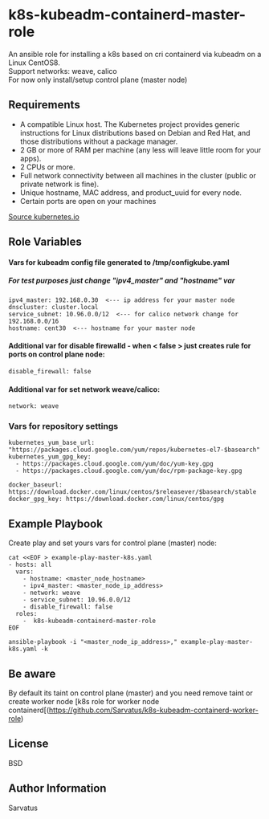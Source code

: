 k8s-kubeadm-containerd-master-role
=========

An ansible role for installing a k8s based on cri containerd via kubeadm on a Linux CentOS8.  
Support networks: weave, calico  
For now only install/setup control plane (master node)
    
    
Requirements
------------

- A compatible Linux host. The Kubernetes project provides generic instructions for Linux distributions based on Debian and Red Hat, and those distributions without a package manager.
- 2 GB or more of RAM per machine (any less will leave little room for your apps).
- 2 CPUs or more.
- Full network connectivity between all machines in the cluster (public or private network is fine).
- Unique hostname, MAC address, and product_uuid for every node.
- Certain ports are open on your machines

[Source kubernetes.io](https://kubernetes.io/docs/setup/production-environment/tools/kubeadm/install-kubeadm/)
  
  
Role Variables
--------------

#### Vars for kubeadm config file  generated to /tmp/configkube.yaml
##### For test purposes just change "ipv4_master" and "hostname" var
```
ipv4_master: 192.168.0.30  <--- ip address for your master node  
dnscluster: cluster.local  
service_subnet: 10.96.0.0/12  <--- for calico network change for 192.168.0.0/16
hostname: cent30  <--- hostname for your master node  
```

#### Additional var for disable firewalld - when < false > just creates rule for ports on control plane node: 
```
disable_firewall: false
```
#### Additional var for set network weave/calico: 
```
network: weave
```

### Vars for repository settings
```
kubernetes_yum_base_url: "https://packages.cloud.google.com/yum/repos/kubernetes-el7-$basearch"  
kubernetes_yum_gpg_key:
  - https://packages.cloud.google.com/yum/doc/yum-key.gpg  
  - https://packages.cloud.google.com/yum/doc/rpm-package-key.gpg

docker_baseurl: https://download.docker.com/linux/centos/$releasever/$basearch/stable  
docker_gpg_key: https://download.docker.com/linux/centos/gpg
```
  
  
Example Playbook
----------------

Create play and set yours vars for control plane (master) node:
```
cat <<EOF > example-play-master-k8s.yaml
- hosts: all
  vars:
    - hostname: <master_node_hostname>
    - ipv4_master: <master_node_ip_address>
    - network: weave
    - service_subnet: 10.96.0.0/12
    - disable_firewall: false
  roles:
    -  k8s-kubeadm-containerd-master-role
EOF
```
```
ansible-playbook -i "<master_node_ip_address>," example-play-master-k8s.yaml -k
```
Be aware
--------
By default its taint on control plane (master) and you need remove taint or create worker node 
[k8s role for worker node containerd[(https://github.com/Sarvatus/k8s-kubeadm-containerd-worker-role)
  
License
-------

BSD

Author Information
------------------

Sarvatus 
